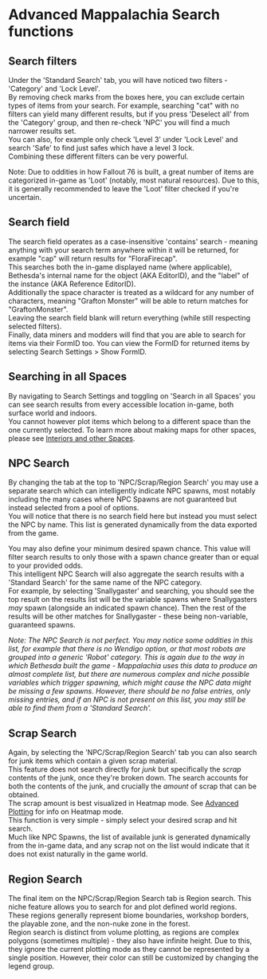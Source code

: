 # Advanced Mappalachia Search functions

## Search filters
Under the 'Standard Search' tab, you will have noticed two filters - 'Category' and 'Lock Level'.<br/>
By removing check marks from the boxes here, you can exclude certain types of items from your search. For example, searching "cat" with no filters can yield many different results, but if you press 'Deselect all' from the 'Category' group, and then re-check 'NPC' you will find a much narrower results set.<br/>
You can also, for example only check 'Level 3' under 'Lock Level' and search 'Safe' to find just safes which have a level 3 lock.<br/>
Combining these different filters can be very powerful.<br/>

Note: Due to oddities in how Fallout 76 is built, a great number of items are categorized in-game as 'Loot' (notably, most natural resources). Due to this, it is generally recommended to leave the 'Loot' filter checked if you're uncertain.

## Search field
The search field operates as a case-insensitive 'contains' search - meaning anything with your search term anywhere within it will be returned, for example "cap" will return results for "FloraFirecap".<br/>
This searches both the in-game displayed name (where applicable), Bethesda's internal name for the object (AKA EditorID), and the "label" of the instance (AKA Reference EditorID).<br/>
Additionally the space character is treated as a wildcard for any number of characters, meaning "Grafton Monster" will be able to return matches for "GraftonMonster".<br/>
Leaving the search field blank will return everything (while still respecting selected filters).<br/>
Finally, data miners and modders will find that you are able to search for items via their FormID too. You can view the FormID for returned items by selecting Search Settings > Show FormID.<br/>

## Searching in all Spaces
By navigating to Search Settings and toggling on 'Search in all Spaces' you can see search results from every accessible location in-game, both surface world and indoors.<br/>
You cannot however plot items which belong to a different space than the one currently selected. To learn more about making maps for other spaces, please see [Interiors and other Spaces](Choosing_spaces.md).

## NPC Search
By changing the tab at the top to 'NPC/Scrap/Region Search' you may use a separate search which can intelligently indicate NPC spawns, most notably including the many cases where NPC Spawns are not guaranteed but instead selected from a pool of options.<br/>
You will notice that there is no search field here but instead you must select the NPC by name. This list is generated dynamically from the data exported from the game.<br/>

You may also define your minimum desired spawn chance. This value will filter search results to only those with a spawn chance greater than or equal to your provided odds.<br/>
This intelligent NPC Search will also aggregate the search results with a 'Standard Search' for the same name of the NPC category.<br/>
For example, by selecting 'Snallygaster' and searching, you should see the top result on the results list will be the variable spawns where Snallygasters *may* spawn (alongside an indicated spawn chance). Then the rest of the results will be other matches for Snallygaster - these being non-variable, guaranteed spawns.<br/>

*Note: The NPC Search is not perfect. You may notice some oddities in this list, for example that there is no Wendigo option, or that most robots are grouped into a generic 'Robot' category. This is again due to the way in which Bethesda built the game - Mappalachia uses this data to produce an almost complete list, but there are numerous complex and niche possible variables which trigger spawning, which might cause the NPC data might be missing a few spawns. However, there should be no false entries, only missing entries, and if an NPC is not present on this list, you may still be able to find them from a 'Standard Search'.*

## Scrap Search
Again, by selecting the 'NPC/Scrap/Region Search' tab you can also search for junk items which contain a given scrap material.<br/>
This feature does not search directly for *junk* but specifically the *scrap* contents of the junk, once they're broken down. The search accounts for both the contents of the junk, and crucially the *amount* of scrap that can be obtained.<br/>
The scrap amount is best visualized in Heatmap mode. See [Advanced Plotting](Advanced_plotting.md) for info on Heatmap mode.<br/>
This function is very simple - simply select your desired scrap and hit search.<br/>
Much like NPC Spawns, the list of available junk is generated dynamically from the in-game data, and any scrap not on the list would indicate that it does not exist naturally in the game world.

## Region Search
The final item on the NPC/Scrap/Region Search tab is Region search. This niche feature allows you to search for and plot defined world regions.<br/>
These regions generally represent biome boundaries, workshop borders, the playable zone, and the non-nuke zone in the forest.<br/>
Region search is distinct from volume plotting, as regions are complex polygons (sometimes multiple) - they also have infinite height. Due to this, they ignore the current plotting mode as they cannot be represented by a single position. However, their color can still be customized by changing the legend group.<br/>
